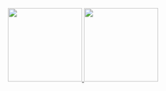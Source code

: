 <div align="center">
  <a href="https://github.com/audreybenetti">
  <img height="150em" src="https://github-readme-stats.vercel.app/api?username=audreybenetti&show_icons=true&theme=github_dark&include_all_commits=true&count_private=true"/>
  <img height="150em" src="https://github-readme-stats.vercel.app/api/top-langs/?username=audreybenetti&layout=compact&langs_count=7&theme=github_dark"/>
</div>
